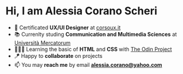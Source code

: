 # Hi, I am Alessia Corano Scheri

- 🎨 Certificated **UX/UI Designer** at [corsoux.it](https://corsoux.it/)
- 📚 Currenlty studing **Communication and Multimedia Sciences** at [Università Mercatorum](https://www.unimercatorum.it/)
- 👩🏻‍💻 Learning the basic of **HTML** and **CSS** with [The Odin Project](https://www.theodinproject.com/)
- 🪁 Happy to **collaborate** on projects
- 📫 You may **reach me** by email [**alessia.corano@yahoo.com**](mailto:alessia.corano@yahoo.com)
